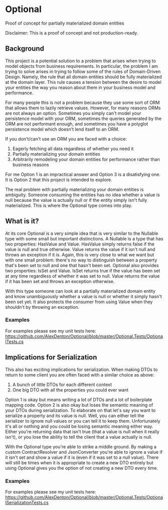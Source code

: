 # Optional
Proof of concept for partially materialized domain entities

Disclaimer: This is a proof of concept and not production-ready.

## Background

This project is a potential solution to a problem that arises when trying to model objects from business requirements.  In particular, the problem I am trying to solve arises in trying to follow some of the rules of Domain-Driven Design.  Namely, the rule that all domain entities should be fully materialized at the domain layer.  This rule causes a tension between the desire to model your entities the way you reason about them in your business model and performance.

For many people this is not a problem because they use some sort of ORM that allows them to lazily retrieve values.  However, for many reasons ORMs are not always an option.  Sometimes you simply can't model your persistence model with your ORM, sometimes the queries generated by the ORM are not performant enough, and sometimes you have a polyglot persistence model which doesn’t lend itself to an ORM.

If you don't/can't use an ORM you are faced with a choice:

1. Eagerly fetching all data regardless of whether you need it
2. Partially materializing your domain entities
3. Arbitrarily remodeling your domain entities for performance rather than business reasons

For me Option 1 is an impractical answer and Option 3 is a disatisfying one.  It is Option 2 that this project is intended to explore.

The real problem with partially materializing your domain entities is ambiguity.  Someone consuming the entities has no idea whether a value is null because the value is actually null or if the entity simply isn't fully materialized.  This is where the Optional type comes into play.

## What is it?

At its core Optional is a very simple idea that is very similar to the Nullable type with some small but important distinctions.  A Nullable is a type that has two properties: HasValue and Value.  HasValue simply returns false if the value is null and true otherwise.  Value returns the value if it isn't null and throws an exception if it is.  Again, this is very close to what we want but with one small problem:  there's no way to distinguish between a property that's been set to null and one that hasn't been set.  Optional also provides two properties: IsSet and Value.  IsSet returns true if the value has been set at any time regardless of whether it was set to null.  Value returns the value if it has been set and throws an exception otherwise.

With this type someone can look at a partially materialized domain entity and know unambiguously whether a value is null or whether it simply hasn't been set yet.  It also protects the consumer from using Value when they shouldn't by throwing an exception.

### Examples

For examples please see my unit tests here: https://github.com/AlexDenton/Optional/blob/master/Optional.Tests/OptionalTests.cs

## Implications for Serialization

This also has exciting implications for serialization.  When making DTOs to return to some client you are often faced with a similar choice as above:

1. A bunch of little DTOs for each different context
2. One big DTO with all the properties you could ever want 

Option 1 is okay but means writing a lot of DTOs and a lot of boilerplate mapping code.  Option 2 is also okay but loses the semantic meaning of your DTOs during serialization.  To elaborate on that let's say you want to serialize a property and its value is null.  Well, you can either tell the serializer to ignore null values or you can tell it to keep them.  Unfortunately it's all or nothing and you could be losing semantic meaning either way.  Either you're returning data that isn't true (that a value is null when it really isn't), or you lose the ability to tell the client that a value actually is null.

With the Optional type you're able to strike a middle ground.  By making a custom ContractResolver and JsonConverter you're able to ignore a value if it isn't set and show a value if it is (even if it was set to a null value).  There will still be times when it is appropriate to create a new DTO entirely but using Optional gives you the option of not creating a new DTO every time.

### Examples

For examples please see my unit tests here: https://github.com/AlexDenton/Optional/blob/master/Optional.Tests/OptionalSerializationTests.cs
